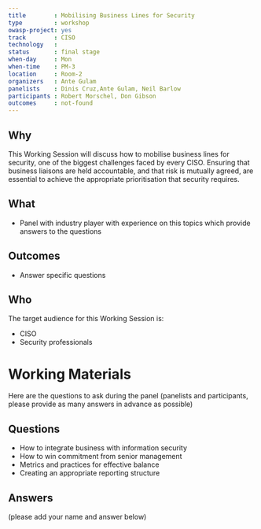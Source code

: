 ```yaml
---
title        : Mobilising Business Lines for Security
type         : workshop
owasp-project: yes
track        : CISO
technology   :
status       : final stage
when-day     : Mon
when-time    : PM-3
location     : Room-2
organizers   : Ante Gulam
panelists    : Dinis Cruz,Ante Gulam, Neil Barlow
participants : Robert Morschel, Don Gibson
outcomes     : not-found
---
```


## Why

This Working Session will discuss how to mobilise business lines for security, one of the biggest challenges faced by every CISO. Ensuring that business liaisons are held accountable, and that risk is mutually agreed, are essential to achieve the appropriate prioritisation that security requires.

## What

 - Panel with industry player with experience on this topics which provide answers to the questions

## Outcomes

 - Answer specific questions

## Who

The target audience for this Working Session is:

- CISO
- Security professionals


# Working Materials

Here are the questions to ask during the panel (panelists and participants, please provide as many answers in advance as possible)

## Questions

- How to integrate business with information security
- How to win commitment from senior management
- Metrics and practices for effective balance
- Creating an appropriate reporting structure

## Answers

(please add your name and answer below)
